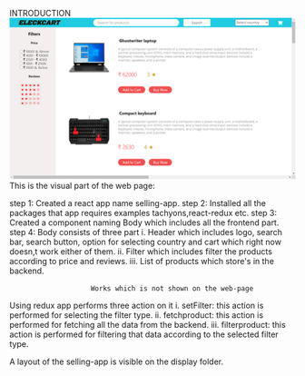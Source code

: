 INTRODUCTION
![alt text](https://github.com/abhis018/E-commerce-web-landing-page/blob/main/display/display1.png)
                        This is the visual part of the web page:


step 1: Created a react app name selling-app.
step 2: Installed all the packages that app requires examples tachyons,react-redux etc.
step 3: Created a component naming Body which includes all the frontend part.
step 4: Body consists of three part 
        i. Header which includes logo, search bar, search button, option for selecting country and cart which right now doesn,t work either of them.
        ii. Filter which includes filter the products according to price and reviews.
        iii. List of products which store's in the backend. 
 

                        Works which is not shown on the web-page

 Using redux app performs three action on it
    i. setFilter: this action is performed for selecting the filter type.
    ii. fetchproduct: this action is performed for fetching all the data from the backend.
    iii. filterproduct: this action is performed for filtering that data according to the selected filter type.

A layout of the selling-app is visible on the display folder.
